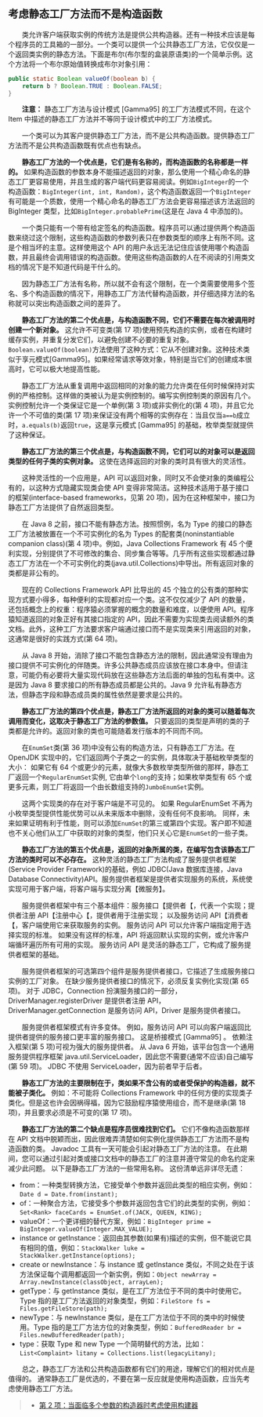## 考虑静态工厂方法而不是构造函数

&emsp;&emsp;类允许客户端获取实例的传统方法是提供公共构造器。还有一种技术应该是每个程序员的工具箱的一部分。一个类可以提供一个公共静态工厂方法，它仅仅是一个返回类实例的静态方法。下面是布尔(布尔型的盒装原语类)的一个简单示例。这个方法将一个布尔原始值转换成布尔对象引用：

```java
public static Boolean valueOf(boolean b) {
    return b ? Boolean.TRUE : Boolean.FALSE;
}
```

&emsp;&emsp;**注意：** 静态工厂方法与设计模式 \[Gamma95\] 的工厂方法模式不同，在这个 Item 中描述的静态工厂方法并不等同于设计模式中的工厂方法模式。

&emsp;&emsp;一个类可以为其客户提供静态工厂方法，而不是公共构造函数。提供静态工厂方法而不是公共构造函数既有优点也有缺点。

&emsp;&emsp;**静态工厂方法的一个优点是，它们是有名称的，而构造函数的名称都是一样的。** 如果构造函数的参数本身不能描述返回的对象，那么使用一个精心命名的静态工厂更容易使用，并且生成的客户端代码更容易阅读。例如`BigInteger`的一个构造函数：`BigInteger(int, int, Random)`，这个构造函数返回一个`BigInteger`有可能是一个质数，使用一个精心命名的静态工厂方法会更容易描述该方法返回的 BigInteger 类型，比如`BigInteger.probablePrime`(这是在 Java 4 中添加的)。

&emsp;&emsp;一个类只能有一个带有给定签名的构造函数。程序员可以通过提供两个构造函数来绕过这个限制，这些构造函数的参数列表只在参数类型的顺序上有所不同。这是个相当坏的主意。这样使用这个 API 的用户永远无法记住应该使用哪个构造函数，并且最终会调用错误的构造函数。使用这些构造函数的人在不阅读的引用类文档的情况下是不知道代码是干什么的。

&emsp;&emsp;因为静态工厂方法有名称，所以就不会有这个限制，在一个类需要使用多个签名、多个构造函数的情况下，用静态工厂方法代替构造函数，并仔细选择方法的名称就可以突出构造函数之间的差异了。

&emsp;&emsp;**静态工厂方法的第二个优点是，与构造函数不同，它们不需要在每次被调用时创建一个新对象。** 这允许不可变类(第 17 项)使用预先构造的实例，或者在构建时缓存实例，并重复分发它们，以避免创建不必要的重复对象。`Boolean.valueOf(boolean)`方法使用了这种方式：它从不创建对象。这种技术类似于享元模式\[Gamma95\]。如果经常请求等效对象，特别是当它们的创建成本很高时，它可以极大地提高性能。

&emsp;&emsp;静态工厂方法从重复调用中返回相同的对象的能力允许类在任何时候保持对实例的严格控制。这样做的类被认为是实例控制的。编写实例控制类的原因有几个。实例控制允许一个类保证它是一个单例(第 3 项)或非实例化的(第 4 项)，并且它允许一个不可值的类(第 17 项)来保证没有两个相等的实例存在：当且仅当`a==b`成立时，`a.equals(b)`返回`true`，这是享元模式 \[Gamma95\] 的基础，枚举类型就提供了这种保证。

&emsp;&emsp;**静态工厂方法的第三个优点是，与构造函数不同，它们可以的对象可以是返回类型的任何子类的实例对象。** 这使在选择返回的对象的类时具有很大的灵活性。

&emsp;&emsp;这种灵活性的一个应用是，API 可以返回对象，同时又不会使对象的类编程公有的，以这种方式隐藏实现类会使 API 变得非常简洁。这种技术适用于基于接口的框架(interface-based frameworks，见第 20 项)，因为在这种框架中，接口为静态工厂方法提供了自然返回类型。

&emsp;&emsp;在 Java 8 之前，接口不能有静态方法。按照惯例，名为 Type 的接口的静态工厂方法被放置在一个不可实例化的名为 Types 的配套类(noninstantiable companion class)(第 4 项)中。例如，Java Collections Framework 有 45 个便利实现，分别提供了不可修改的集合、同步集合等等。几乎所有这些实现都通过静态工厂方法在一个不可实例化的类(java.util.Collections)中导出。所有返回对象的类都是非公有的。

&emsp;&emsp;现在的 Collections Framework API 比导出的 45 个独立的公有类的那种实现方式要小得多，每种便利的实现都对应一个类。这不仅仅减少了 API 的数量，还包括概念上的权重：程序猿必须掌握的概念的数量和难度，以便使用 API。程序猿知道返回的对象正好有其接口指定的 API，因此不需要为实现类去阅读额外的类文档。此外，这种工厂方法要求客户端通过接口而不是实现类来引用返回的对象，这通常是很好的实践方式(第 64 项)。

&emsp;&emsp;从 Java 8 开始，消除了接口不能包含静态方法的限制，因此通常没有理由为接口提供不可实例化的伴随类。许多公共静态成员应该放在接口本身中。但请注意，可能仍有必要将大量实现代码放在这些静态方法后面的单独的包私有类中。这是因为 Java 8 要求接口的所有静态成员都是公共的。Java 9 允许私有静态方法，但静态字段和静态成员类的属性依然是要求是公共的。

&emsp;&emsp;**静态工厂方法的第四个优点是，静态工厂方法所返回的对象的类可以随着每次调用而变化，这取决于静态工厂方法的参数值。** 只要返回的类型是声明的类的子类都是允许的。返回对象的类也可能随着发行版本的不同而不同。

&emsp;&emsp;在`EnumSet`类(第 36 项)中没有公有的构造方法，只有静态工厂方法。在 OpenJDK 实现中的，它们返回两个子类之一的实例，具体取决于基础枚举类型的大小： 如果它有 64 个或更少的元素，就像大多数枚举类型所做的那样，静态工厂返回一个`RegularEnumSet`实例, 它由单个`long`的支持；如果枚举类型有 65 个或更多元素，则工厂将返回一个由长数组支持的`JumboEnumSet`实例。

&emsp;&emsp;这两个实现类的存在对于客户端是不可见的。 如果 RegularEnumSet 不再为小枚举类型提供性能优势可以从未来版本中删除，没有任何不良影响。 同样，未来如果证明有利于性能，则可以添加`EnumSet`的第三或第四个实现。客户即不知道也不关心他们从工厂中获取的对象的类型，他们只关心它是`EnumSet`的一些子类。

&emsp;&emsp;**静态工厂方法的第五个优点是，返回的对象所属的类，在编写包含该静态工厂方法的类时可以不必存在。** 这种灵活的静态工厂方法构成了服务提供者框架(Service Provider Framework)的基础，例如 JDBC(Java 数据库连接，Java Database Connectivity)API。服务提供者框架是提供者实现服务的系统，系统使实现可用于客户端，将客户端与实现分离【微服务】。

&emsp;&emsp;服务提供者框架中有三个基本组件：服务接口【提供者【，代表一个实现；提供者注册 API【注册中心【，提供者用于注册实现； 以及服务访问 API【消费者【，客户端使用它来获取服务的实例。 服务访问 API 可以允许客户端指定用于选择实现的标准。 如果没有这样的标准，API 将返回默认实现的实例，或允许客户端循环遍历所有可用的实现。 服务访问 API 是灵活的静态工厂，它构成了服务提供者框架的基础。

&emsp;&emsp;服务提供者框架的可选第四个组件是服务提供者接口，它描述了生成服务接口实例的工厂对象。 在缺少服务提供者接口的情况下，必须反复实例化实现(第 65 项)。 对于 JDBC，Connection 扮演服务接口的一部分，DriverManager.registerDriver 是提供者注册 API，DriverManager.getConnection 是服务访问 API，Driver 是服务提供者接口。

&emsp;&emsp;服务提供者框架模式有许多变体。 例如，服务访问 API 可以向客户端返回比提供者提供的服务接口更丰富的服务接口。 这是桥接模式 \[Gamma95\] 。 依赖注入框架(第 5 项)可视为强大的服务提供者。 从 Java 6 开始，该平台包含一个通用服务提供程序框架 java.util.ServiceLoader，因此您不需要(通常不应该)自己编写(第 59 项)。 JDBC 不使用 ServiceLoader，因为前者早于后者。

&emsp;&emsp;**静态工厂方法的主要限制在于，类如果不含公有的或者受保护的构造器，就不能被子类化。** 例如：不可能将 Collections Framework 中的任何方便的实现类子类化。但是这也许会因祸得福，因为它鼓励程序猿使用组合，而不是继承(第 18 项)，并且要求必须是不可变的(第 17 项)。

&emsp;&emsp;**静态工厂方法的第二个缺点是程序员很难找到它们。** 它们不像构造函数那样在 API 文档中脱颖而出，因此很难弄清楚如何实例化提供静态工厂方法而不是构造函数的类。 Javadoc 工具有一天可能会引起对静态工厂方法的注意。 在此期间，您可以通过引起对类或接口文档中的静态工厂的注意并遵守常见的命名约定来减少此问题。 以下是静态工厂方法的一些常用名称。 这份清单远非详尽无遗：

- from：一种类型转换方法，它接受单个参数并返回此类型的相应实例，例如：`Date d = Date.from(instant);`
- of：一种聚合方法，它接受多个参数并返回包含它们的此类型的实例，例如：`Set<Rank> faceCards = EnumSet.of(JACK, QUEEN, KING);`
- valueOf：一个更详细的替代方案，例如：`BigInteger prime = BigInteger.valueOf(Integer.MAX_VALUE);`
- instance or getInstance：返回由其参数(如果有)描述的实例，但不能说它具有相同的值，例如：`StackWalker luke = StackWalker.getInstance(options);`
- create or newInstance：与 instance 或 getInstance 类似，不同之处在于该方法保证每个调用都返回一个新实例，例如：`Object newArray = Array.newInstance(classObject, arrayLen);`
- getType：与 getInstance 类似，是在工厂方法位于不同的类中时使用它。 Type 指的是工厂方法返回的对象类型，例如：`FileStore fs = Files.getFileStore(path);`
- newType：与 newInstance 类似，是在工厂方法位于不同的类中的时候使用。Type 指的是工厂方法方位的对象类型，例如：`BufferedReader br = Files.newBufferedReader(path);`
- type：获取 Type 和 new Type 一个简明替代的方法，比如：`List<Complaint> litany = Collections.list(legacyLitany);`

&emsp;&emsp;总之，静态工厂方法和公共构造函数都有它们的用途，理解它们的相对优点是值得的。 通常静态工厂是优选的，不要在第一反应就是使用构造函数，应当先考虑使用静态工厂方法。

> - [第 2 项：当面临多个参数的构造器时考虑使用构建器](https://gitee.com/lin-mt/effective-java-third-edition/blob/master/第02章：创建和销毁对象/第2项：当面临多个参数的构造器时考虑使用构建器.md)
